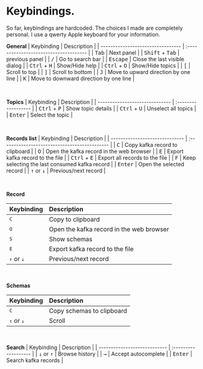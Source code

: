 # Keybindings.


So far, keybindings are hardcoded.
The choices I made are completely personal. I use a qwerty Apple keyboard for your information.

**General**
| Keybinding                        | Description                            |
| --------------------------------- | :------------------------------------- |
| <kbd>Tab</kbd>                    | Next panel                             |
| <kbd>Shift</kbd> + <kbd>Tab</kbd> | previous panel                         |
| <kbd>/</kbd>                      | Go to search bar                       |
| <kbd>Escape</kbd>                 | Close the last visible dialog          |
| <kbd>Ctrl</kbd> + <kbd>H</kbd>    | Show/Hide help                         |
| <kbd>Ctrl</kbd> + <kbd>O</kbd>    | Show/Hide topics                       |
| <kbd>[</kbd>                      | Scroll to top                          |
| <kbd>]</kbd>                      | Scroll to bottom                       |
| <kbd>J</kbd>                      | Move to upward direction by one line   |
| <kbd>K</kbd>                      | Move to downward direction by one line |


<br />

**Topics**
| Keybinding                     | Description         |
| ------------------------------ | :------------------ |
| <kbd>Ctrl</kbd> + <kbd>P</kbd> | Show topic details  |
| <kbd>Ctrl</kbd> + <kbd>U</kbd> | Unselect all topics |
| <kbd>Enter</kbd>               | Select the topic    |


<br />

**Records list**
| Keybinding                     | Description                                   |
| ------------------------------ | :-------------------------------------------- |
| <kbd>C</kbd>                   | Copy kafka record to clipboard                |
| <kbd>O</kbd>                   | Open the kafka record in the web browser      |
| <kbd>E</kbd>                   | Export kafka record to the file               |
| <kbd>Ctrl</kbd> + <kbd>E</kbd> | Export all records to the file                |
| <kbd>F</kbd>                   | Keep selecting the last consumed kafka record |
| <kbd>Enter</kbd>               | Open the selected record                      |
| <kbd>↑</kbd> or <kbd>↓</kbd>   | Previous/next record                          |


<br />

**Record**

| Keybinding                   | Description                              |
| ---------------------------- | :--------------------------------------- |
| <kbd>C</kbd>                 | Copy to clipboard                        |
| <kbd>O</kbd>                 | Open the kafka record in the web browser |
| <kbd>S</kbd>                 | Show schemas                             |
| <kbd>E</kbd>                 | Export kafka record to the file          |
| <kbd>↑</kbd> or <kbd>↓</kbd> | Previous/next record                     |

<br />

**Schemas**

| Keybinding                   | Description               |
| ---------------------------- | :------------------------ |
| <kbd>C</kbd>                 | Copy schemas to clipboard |
| <kbd>↑</kbd> or <kbd>↓</kbd> | Scroll                    |

<br />



**Search**
| Keybinding                   | Description          |
| ---------------------------- | :------------------- |
| <kbd>↓</kbd> or <kbd>↑</kbd> | Browse history       |
| <kbd>→</kbd>                 | Accept autocomplete  |
| <kbd>Enter</kbd>             | Search kafka records |
